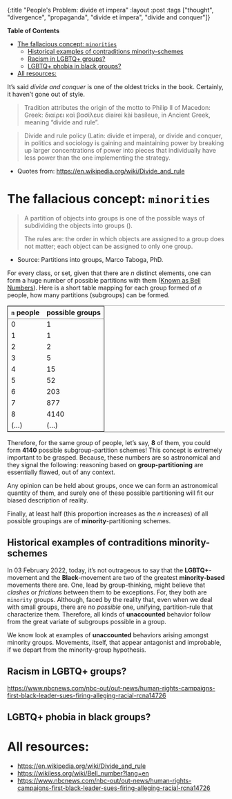 {:title "People's Problem: divide et impera"
 :layout :post
 :tags  ["thought", "divergence", "propaganda", "divide et impera", "divide and conquer"]}

<!-- markdown-toc start - Don't edit this section. Run M-x markdown-toc-refresh-toc -->
**Table of Contents**

- [The fallacious concept: `minorities`](#the-fallacious-concept-minorities)
    - [Historical examples of contraditions minority-schemes](#historical-examples-of-contraditions-minority-schemes)
    - [Racism in LGBTQ+ groups?](#racism-in-lgbtq-groups)
    - [LGBTQ+ phobia in black groups?](#lgbtq-phobia-in-black-groups)
- [All resources:](#all-resources)

<!-- markdown-toc end -->


It&rsquo;s said *divide and conquer* is one of the oldest tricks in the book.
Certainly, it haven&rsquo;t gone out of style.

> Tradition attributes the origin of the motto to Philip
>   II of Macedon: Greek: διαίρει καὶ
>   βασίλευε diaírei kài basíleue, in Ancient Greek,
>   meaning &ldquo;divide and rule&rdquo;.

> Divide and rule policy (Latin: divide et impera), or
> divide and conquer, in politics and sociology is
> gaining and maintaining power by breaking up larger
> concentrations of power into pieces that individually
> have less power than the one implementing the
> strategy.

-   Quotes from: <https://en.wikipedia.org/wiki/Divide_and_rule>


<a id="orgdee0b5c"></a>

# The fallacious concept: `minorities`

> A partition of objects into groups is one of the
> possible ways of subdividing the objects into groups ().
> 
> The rules are: the order in which objects are
> assigned to a group does not matter; each object can
> be assigned to only one group.

-   Source: Partitions into groups, Marco Taboga, PhD.

For every class, or set, given that there are $n$ distinct elements, one can
form a huge number of possible partitions with them ([Known as Bell Numbers](https://wikiless.org/wiki/Bell_number?lang=en)).
Here is a short table mapping for each group formed of $n$ people, how many
partitions (subgroups) can be formed.

<table border="2" cellspacing="0" cellpadding="6" rules="groups" frame="hsides">


<colgroup>
<col  class="org-right" />

<col  class="org-right" />
</colgroup>
<thead>
<tr>
<th scope="col" class="org-right"><code>n</code> people</th>
<th scope="col" class="org-right">possible groups</th>
</tr>
</thead>

<tbody>
<tr>
<td class="org-right">0</td>
<td class="org-right">1</td>
</tr>


<tr>
<td class="org-right">1</td>
<td class="org-right">1</td>
</tr>


<tr>
<td class="org-right">2</td>
<td class="org-right">2</td>
</tr>


<tr>
<td class="org-right">3</td>
<td class="org-right">5</td>
</tr>


<tr>
<td class="org-right">4</td>
<td class="org-right">15</td>
</tr>


<tr>
<td class="org-right">5</td>
<td class="org-right">52</td>
</tr>


<tr>
<td class="org-right">6</td>
<td class="org-right">203</td>
</tr>


<tr>
<td class="org-right">7</td>
<td class="org-right">877</td>
</tr>


<tr>
<td class="org-right">8</td>
<td class="org-right">4140</td>
</tr>


<tr>
<td class="org-right">(&#x2026;)</td>
<td class="org-right">(&#x2026;)</td>
</tr>
</tbody>
</table>

Therefore, for the same group of people, let&rsquo;s say, **8** of them, you could form
**4140** possible subgroup-partition schemes! This concept is extremely important
to be grasped. Because, these numbers are so astronomical and they signal the
following: reasoning based on **group-partitioning** are essentially flawed, out
of any context.

Any opinion can be held about groups, once we can form an
astronomical quantity of them, and surely one of these possible partitioning
will fit our biased description of reality.

Finally, at least half (this proportion increases as the $n$ increases) of all
possible groupings are of **minority**-partitioning schemes.


<a id="org340d61e"></a>

## Historical examples of contraditions minority-schemes

In 03 February 2022, today, it&rsquo;s not outrageous to say that the
**LGBTQ+**-movement and the **Black**-movement are two of the greatest
**minority-based** movements there are. One, lead by group-thinking, might believe
that *clashes* or *frictions* between them to be exceptions. For, they both are
`minority` groups. Although, faced by the reality that, even when we deal with
small groups, there are no *possible* one, unifying, partition-rule that
characterize them. Therefore, all kinds of **unaccounted** behavior follow from
the great variate of subgroups possible in a group.

We know look at examples of **unaccounted** behaviors arising amongst minority
groups. Movements, itself, that appear antagonist and improbable, if we depart
from the minority-group hypothesis.


<a id="orgd3661ce"></a>

## Racism in LGBTQ+ groups?

<https://www.nbcnews.com/nbc-out/out-news/human-rights-campaigns-first-black-leader-sues-firing-alleging-racial-rcna14726>


<a id="orgcd3acf3"></a>

## LGBTQ+ phobia in black groups?


<a id="org8f07d40"></a>

# All resources:

-   <https://en.wikipedia.org/wiki/Divide_and_rule>
-   <https://wikiless.org/wiki/Bell_number?lang=en>
-   <https://www.nbcnews.com/nbc-out/out-news/human-rights-campaigns-first-black-leader-sues-firing-alleging-racial-rcna14726>


